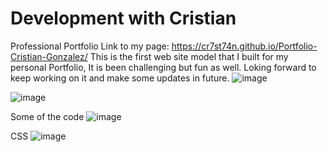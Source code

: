 # Development with Cristian
Professional Portfolio
Link to my page: https://cr7st74n.github.io/Portfolio-Cristian-Gonzalez/
This is the first web site model that I built for my personal Portfolio, It is been challenging but fun as well. Loking forward to keep working on it and make some updates
in future. 
![image](https://user-images.githubusercontent.com/34308684/175312158-8fc701c9-04f2-4fd6-a491-be28a7fa7ceb.png)

![image](https://user-images.githubusercontent.com/34308684/175312219-110d41d2-fab7-464a-8ff0-f73ec0289a00.png)


Some of the code 
![image](https://user-images.githubusercontent.com/34308684/175312453-4401ae45-8a87-46ba-b636-2bff1723e01f.png)

CSS
![image](https://user-images.githubusercontent.com/34308684/175312517-f7339cc2-bf93-4578-908e-c8798daae264.png)
